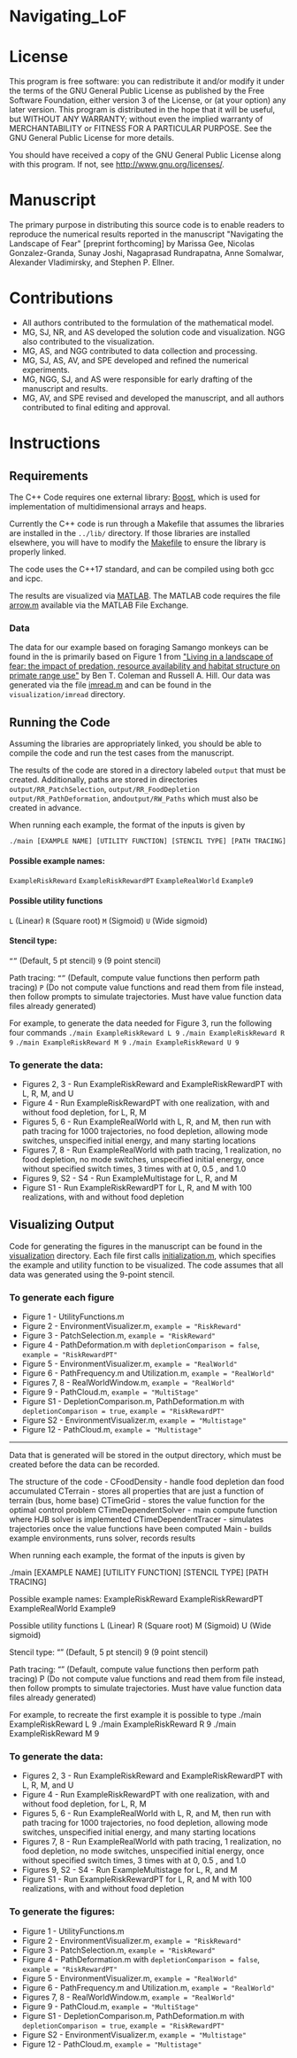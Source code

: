 # Navigating_LoF

# License
This program is free software: you can redistribute it and/or modify it under the terms of the GNU General Public License as published by the Free Software Foundation, either version 3 of the License, or (at your option) any later version. This program is distributed in the hope that it will be useful, but WITHOUT ANY WARRANTY; without even the implied warranty of MERCHANTABILITY or FITNESS FOR A PARTICULAR PURPOSE. See the GNU General Public License for more details.

You should have received a copy of the GNU General Public License along with this program. If not, see http://www.gnu.org/licenses/.

# Manuscript
The primary purpose in distributing this source code is to enable readers to reproduce the numerical results reported in the manuscript "Navigating the Landscape of Fear" [preprint forthcoming] by Marissa Gee, Nicolas Gonzalez-Granda, Sunay Joshi, Nagaprasad Rundrapatna, Anne Somalwar, Alexander Vladimirsky, and Stephen P. Ellner.


# Contributions
- All authors contributed to the formulation of the mathematical model.
- MG, SJ, NR, and AS developed the solution code and visualization. NGG also contributed to the visualization.
- MG, AS, and NGG contributed to data collection and processing.
- MG, SJ, AS, AV, and SPE developed and refined the numerical experiments.
- MG, NGG, SJ, and AS were responsible for early drafting of the manuscript and results.
- MG, AV, and SPE revised and developed the manuscript, and all authors contributed to final editing and approval.


# Instructions
## Requirements
The C++ Code requires one external library: [Boost](http://www.boost.org/), which is used for implementation of multidimensional arrays and heaps.

Currently the C++ code is run through a Makefile that assumes the libraries are installed in the `../lib/` directory.
If those libraries are installed elsewhere, you will have to modify the [Makefile](https://github.com/eikonal-equation/Navigating_LoF/blob/main/Makefile) to ensure the library is properly linked.

The code uses the C++17 standard, and can be compiled using both gcc and icpc.

The results are visualized via [MATLAB](https://www.mathworks.com/products/matlab.html).
The MATLAB code requires the file [arrow.m](https://www.mathworks.com/matlabcentral/fileexchange/278-arrow) available via the MATLAB File Exchange.

### Data
The data for our example based on foraging Samango monkeys can be found in the is primarily based on Figure 1 from ["Living in a landscape of fear: the impact of predation, resource availability and habitat structure on primate range use"](https://doi.org/10.1016/j.anbehav.2013.11.027) by Ben T. Coleman and Russell A. Hill. Our data was generated via the file [imread.m](https://github.com/eikonal-equation/Navigating_LoF/blob/main/visualization/imread/imread.m)  and can be found in the `visualization/imread` directory. 

## Running the Code
Assuming the libraries are appropriately linked, you should be able to compile the code and run the test cases from the manuscript.

The results of the code are stored in a directory labeled `output` that must be created. Additionally, paths are stored in directories `output/RR_PatchSelection`, `output/RR_FoodDepletion` `output/RR_PathDeformation`, and`output/RW_Paths` which must also be created in advance.

When running each example, the format of the inputs is given by

`./main [EXAMPLE NAME] [UTILITY FUNCTION] [STENCIL TYPE] [PATH TRACING]`

#### Possible example names:
`ExampleRiskReward`
`ExampleRiskRewardPT`
`ExampleRealWorld`
`Example9`

#### Possible utility functions
`L` (Linear)
`R` (Square root)
`M` (Sigmoid)
`U` (Wide sigmoid)

#### Stencil type:
`“”` (Default, 5 pt stencil)
`9` (9 point stencil)

Path tracing:
`“”` (Default, compute value functions then perform path tracing)
`P` (Do not compute value functions and read them from file instead, then follow prompts to simulate trajectories. Must have value function data files already generated)

For example, to generate the data needed for Figure 3, run the following four commands
`./main ExampleRiskReward L 9`
`./main ExampleRiskReward R 9`
`./main ExampleRiskReward M 9`
`./main ExampleRiskReward U 9`

### To generate the data:
- Figures 2, 3 -  Run ExampleRiskReward and ExampleRiskRewardPT with L, R, M, and U 
- Figure 4 - Run ExampleRiskRewardPT with one realization,  with and without food depletion, for L, R, M
- Figures 5, 6 - Run ExampleRealWorld with L, R, and M, then run with path tracing for 1000 trajectories, no food depletion, allowing mode switches, unspecified initial energy, and many starting locations
- Figures 7, 8 - Run ExampleRealWorld with path tracing, 1 realization, no food depletion, no mode switches, unspecified initial energy, once without specified switch times, 3 times with at 0, 0.5 , and 1.0
- Figures 9, S2 - S4 - Run ExampleMultistage for L, R, and M
- Figure S1 - Run ExampleRiskRewardPT for L, R, and M with 100 realizations, with and without food depletion

## Visualizing Output
Code for generating the figures in the manuscript can be found in the [visualization](https://github.com/eikonal-equation/Navigating_LoF/blob/main/visualization) directory. Each file first calls [initialization.m](https://github.com/eikonal-equation/Navigating_LoF/blob/main/visualization/initialization.m), which specifies the example and utility function to be visualized. The code assumes that all data was generated using the 9-point stencil.

### To generate each figure
- Figure 1 - UtilityFunctions.m
- Figure 2 - EnvironmentVisualizer.m, `example = "RiskReward"`
- Figure 3 - PatchSelection.m, `example = "RiskReward"`
- Figure 4 - PathDeformation.m with `depletionComparison = false`, `example = "RiskRewardPT"`
- Figure 5 - EnvironmentVisualizer.m, `example = "RealWorld"`
- Figure 6 - PathFrequency.m and Utilization.m, `example = "RealWorld"`
- Figures 7, 8 - RealWorldWindow.m, `example = "RealWorld"`
- Figure 9 - PathCloud.m, `example = "MultiStage"`
- Figure S1 - DepletionComparison.m, PathDeformation.m with `depletionComparison = true`, `example = "RiskRewardPT"`
- Figure S2 - EnvironmentVisualizer.m, `example = "Multistage"`
- Figure 12 - PathCloud.m, `example = "Multistage"`









***
Data that is generated will be stored in the output directory, which must be created before the data can be recorded.

The structure of the code - 
CFoodDensity - handle food depletion dan food accumulated
CTerrain - stores all properties that are just a function of terrain (bus, home base)
CTimeGrid - stores the value function for the optimal control problem
CTimeDependentSolver - main compute function where HJB solver is implemented
CTimeDependentTracer - simulates trajectories once the value functions have been computed
Main - builds example environments, runs solver, records results

When running each example, the format of the inputs is given by

./main [EXAMPLE NAME] [UTILITY FUNCTION] [STENCIL TYPE] [PATH TRACING]

Possible example names:
ExampleRiskReward
ExampleRiskRewardPT
ExampleRealWorld
Example9

Possible utility functions
L (Linear)
R (Square root)
M (Sigmoid)
U (Wide sigmoid)

Stencil type:
“” (Default, 5 pt stencil)
9 (9 point stencil)

Path tracing:
“” (Default, compute value functions then perform path tracing)
P (Do not compute value functions and read them from file instead, then follow prompts to simulate trajectories. Must have value function data files already generated)

For example, to recreate the first example it is possible to type 
./main ExampleRiskReward L 9
./main ExampleRiskReward R 9
./main ExampleRiskReward M 9

### To generate the data:
- Figures 2, 3 -  Run ExampleRiskReward and ExampleRiskRewardPT with L, R, M, and U 
- Figure 4 - Run ExampleRiskRewardPT with one realization,  with and without food depletion, for L, R, M
- Figures 5, 6 - Run ExampleRealWorld with L, R, and M, then run with path tracing for 1000 trajectories, no food depletion, allowing mode switches, unspecified initial energy, and many starting locations
- Figures 7, 8 - Run ExampleRealWorld with path tracing, 1 realization, no food depletion, no mode switches, unspecified initial energy, once without specified switch times, 3 times with at 0, 0.5 , and 1.0
- Figures 9, S2 - S4 - Run ExampleMultistage for L, R, and M
- Figure S1 - Run ExampleRiskRewardPT for L, R, and M with 100 realizations, with and without food depletion

### To generate the figures:
- Figure 1 - UtilityFunctions.m
- Figure 2 - EnvironmentVisualizer.m, `example = "RiskReward"`
- Figure 3 - PatchSelection.m, `example = "RiskReward"`
- Figure 4 - PathDeformation.m with `depletionComparison = false`, `example = "RiskRewardPT"`
- Figure 5 - EnvironmentVisualizer.m, `example = "RealWorld"`
- Figure 6 - PathFrequency.m and Utilization.m, `example = "RealWorld"`
- Figures 7, 8 - RealWorldWindow.m, `example = "RealWorld"`
- Figure 9 - PathCloud.m, `example = "MultiStage"`
- Figure S1 - DepletionComparison.m, PathDeformation.m with `depletionComparison = true`, `example = "RiskRewardPT"`
- Figure S2 - EnvironmentVisualizer.m, `example = "Multistage"`
- Figure 12 - PathCloud.m, `example = "Multistage"`
